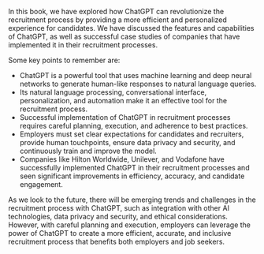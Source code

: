 
In this book, we have explored how ChatGPT can revolutionize the recruitment process by providing a more efficient and personalized experience for candidates. We have discussed the features and capabilities of ChatGPT, as well as successful case studies of companies that have implemented it in their recruitment processes.

Some key points to remember are:

* ChatGPT is a powerful tool that uses machine learning and deep neural networks to generate human-like responses to natural language queries.
* Its natural language processing, conversational interface, personalization, and automation make it an effective tool for the recruitment process.
* Successful implementation of ChatGPT in recruitment processes requires careful planning, execution, and adherence to best practices.
* Employers must set clear expectations for candidates and recruiters, provide human touchpoints, ensure data privacy and security, and continuously train and improve the model.
* Companies like Hilton Worldwide, Unilever, and Vodafone have successfully implemented ChatGPT in their recruitment processes and seen significant improvements in efficiency, accuracy, and candidate engagement.

As we look to the future, there will be emerging trends and challenges in the recruitment process with ChatGPT, such as integration with other AI technologies, data privacy and security, and ethical considerations. However, with careful planning and execution, employers can leverage the power of ChatGPT to create a more efficient, accurate, and inclusive recruitment process that benefits both employers and job seekers.
